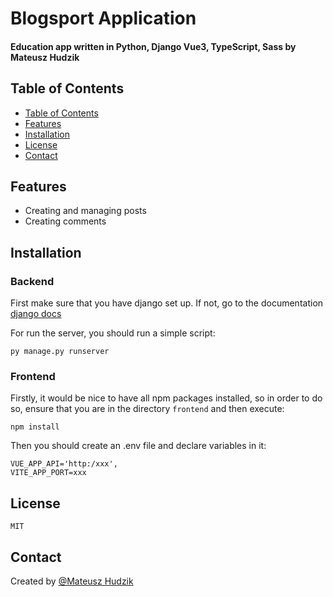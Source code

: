 # Blogsport Application

#### Education app written in Python, Django Vue3, TypeScript, Sass by Mateusz Hudzik

## Table of Contents

- [Table of Contents](#table-of-contents)
- [Features](#features)
- [Installation](#installation)
- [License](#license)
- [Contact](#contact)

## Features
- Creating and managing posts
- Creating comments

## Installation

### Backend

First make sure that you have django set up. If not, go to the documentation [django docs](https://docs.djangoproject.com/en/4.0/topics/install/)

For run the server, you should run a simple script:

```
py manage.py runserver
```

### Frontend

Firstly, it would be nice to have all npm packages installed, so in order to do so, ensure that you are in the directory `frontend` and then execute:
```
npm install
```

Then you should create an .env file and declare variables in it:
```
VUE_APP_API='http:/xxx',
VITE_APP_PORT=xxx
```

## License
```
MIT
```

## Contact
Created by [@Mateusz Hudzik](https://github.com/mhQ260)